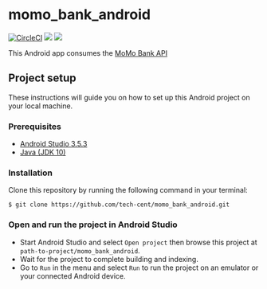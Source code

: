 # momo_bank_android

[![CircleCI](https://circleci.com/gh/tech-cent/momo_bank_android.svg?style=svg)](https://circleci.com/gh/tech-cent/momo_bank_android)
<a href="https://codeclimate.com/github/tech-cent/momo_bank_android/maintainability"><img src="https://api.codeclimate.com/v1/badges/57d8dfaf24a8ea43e32f/maintainability" /></a>
<a href="https://codeclimate.com/github/tech-cent/momo_bank_android/test_coverage"><img src="https://api.codeclimate.com/v1/badges/57d8dfaf24a8ea43e32f/test_coverage" /></a>

This Android app consumes the [MoMo Bank API](https://github.com/tech-cent/momo_bank_api)

## Project setup

These instructions will guide you on how to set up this Android project on your local machine.

### Prerequisites

- [Android Studio 3.5.3](https://developer.android.com/studio/)
- [Java (JDK 10)](http://www.oracle.com/technetwork/java/javase/downloads/jdk10-downloads-4416644.html)

### Installation

Clone this repository by running the following command in your terminal:
```
$ git clone https://github.com/tech-cent/momo_bank_android.git
```

### Open and run the project in Android Studio

- Start Android Studio and select `Open project` then browse this project at `path-to-project/momo_bank_android`.
- Wait for the project to complete building and indexing.
- Go to `Run` in the menu and select `Run` to run the project on an emulator or your connected Android device.
